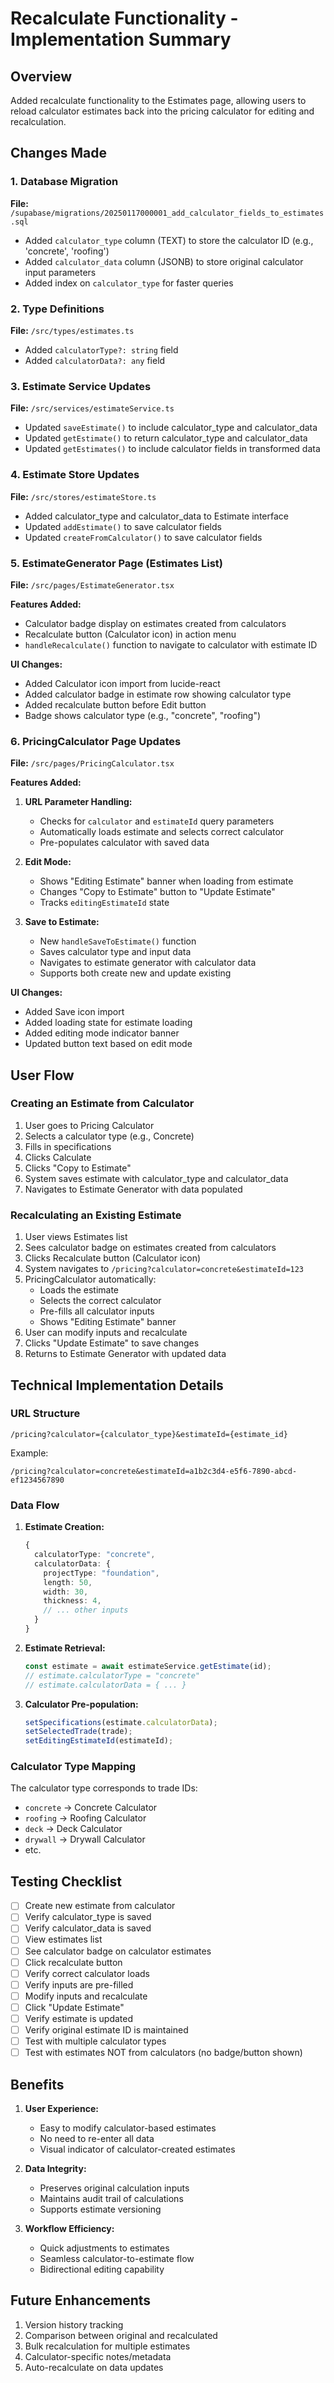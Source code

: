 # Recalculate Functionality - Implementation Summary

## Overview
Added recalculate functionality to the Estimates page, allowing users to reload calculator estimates back into the pricing calculator for editing and recalculation.

## Changes Made

### 1. Database Migration
**File:** `/supabase/migrations/20250117000001_add_calculator_fields_to_estimates.sql`
- Added `calculator_type` column (TEXT) to store the calculator ID (e.g., 'concrete', 'roofing')
- Added `calculator_data` column (JSONB) to store original calculator input parameters
- Added index on `calculator_type` for faster queries

### 2. Type Definitions
**File:** `/src/types/estimates.ts`
- Added `calculatorType?: string` field
- Added `calculatorData?: any` field

### 3. Estimate Service Updates
**File:** `/src/services/estimateService.ts`
- Updated `saveEstimate()` to include calculator_type and calculator_data
- Updated `getEstimate()` to return calculator_type and calculator_data
- Updated `getEstimates()` to include calculator fields in transformed data

### 4. Estimate Store Updates
**File:** `/src/stores/estimateStore.ts`
- Added calculator_type and calculator_data to Estimate interface
- Updated `addEstimate()` to save calculator fields
- Updated `createFromCalculator()` to save calculator fields

### 5. EstimateGenerator Page (Estimates List)
**File:** `/src/pages/EstimateGenerator.tsx`

**Features Added:**
- Calculator badge display on estimates created from calculators
- Recalculate button (Calculator icon) in action menu
- `handleRecalculate()` function to navigate to calculator with estimate ID

**UI Changes:**
- Added Calculator icon import from lucide-react
- Added calculator badge in estimate row showing calculator type
- Added recalculate button before Edit button
- Badge shows calculator type (e.g., "concrete", "roofing")

### 6. PricingCalculator Page Updates
**File:** `/src/pages/PricingCalculator.tsx`

**Features Added:**
1. **URL Parameter Handling:**
   - Checks for `calculator` and `estimateId` query parameters
   - Automatically loads estimate and selects correct calculator
   - Pre-populates calculator with saved data

2. **Edit Mode:**
   - Shows "Editing Estimate" banner when loading from estimate
   - Changes "Copy to Estimate" button to "Update Estimate"
   - Tracks `editingEstimateId` state

3. **Save to Estimate:**
   - New `handleSaveToEstimate()` function
   - Saves calculator type and input data
   - Navigates to estimate generator with calculator data
   - Supports both create new and update existing

**UI Changes:**
- Added Save icon import
- Added loading state for estimate loading
- Added editing mode indicator banner
- Updated button text based on edit mode

## User Flow

### Creating an Estimate from Calculator
1. User goes to Pricing Calculator
2. Selects a calculator type (e.g., Concrete)
3. Fills in specifications
4. Clicks Calculate
5. Clicks "Copy to Estimate"
6. System saves estimate with calculator_type and calculator_data
7. Navigates to Estimate Generator with data populated

### Recalculating an Existing Estimate
1. User views Estimates list
2. Sees calculator badge on estimates created from calculators
3. Clicks Recalculate button (Calculator icon)
4. System navigates to `/pricing?calculator=concrete&estimateId=123`
5. PricingCalculator automatically:
   - Loads the estimate
   - Selects the correct calculator
   - Pre-fills all calculator inputs
   - Shows "Editing Estimate" banner
6. User can modify inputs and recalculate
7. Clicks "Update Estimate" to save changes
8. Returns to Estimate Generator with updated data

## Technical Implementation Details

### URL Structure
```
/pricing?calculator={calculator_type}&estimateId={estimate_id}
```

Example:
```
/pricing?calculator=concrete&estimateId=a1b2c3d4-e5f6-7890-abcd-ef1234567890
```

### Data Flow
1. **Estimate Creation:**
   ```typescript
   {
     calculatorType: "concrete",
     calculatorData: {
       projectType: "foundation",
       length: 50,
       width: 30,
       thickness: 4,
       // ... other inputs
     }
   }
   ```

2. **Estimate Retrieval:**
   ```typescript
   const estimate = await estimateService.getEstimate(id);
   // estimate.calculatorType = "concrete"
   // estimate.calculatorData = { ... }
   ```

3. **Calculator Pre-population:**
   ```typescript
   setSpecifications(estimate.calculatorData);
   setSelectedTrade(trade);
   setEditingEstimateId(estimateId);
   ```

### Calculator Type Mapping
The calculator type corresponds to trade IDs:
- `concrete` → Concrete Calculator
- `roofing` → Roofing Calculator
- `deck` → Deck Calculator
- `drywall` → Drywall Calculator
- etc.

## Testing Checklist

- [ ] Create new estimate from calculator
- [ ] Verify calculator_type is saved
- [ ] Verify calculator_data is saved
- [ ] View estimates list
- [ ] See calculator badge on calculator estimates
- [ ] Click recalculate button
- [ ] Verify correct calculator loads
- [ ] Verify inputs are pre-filled
- [ ] Modify inputs and recalculate
- [ ] Click "Update Estimate"
- [ ] Verify estimate is updated
- [ ] Verify original estimate ID is maintained
- [ ] Test with multiple calculator types
- [ ] Test with estimates NOT from calculators (no badge/button shown)

## Benefits

1. **User Experience:**
   - Easy to modify calculator-based estimates
   - No need to re-enter all data
   - Visual indicator of calculator-created estimates

2. **Data Integrity:**
   - Preserves original calculation inputs
   - Maintains audit trail of calculations
   - Supports estimate versioning

3. **Workflow Efficiency:**
   - Quick adjustments to estimates
   - Seamless calculator-to-estimate flow
   - Bidirectional editing capability

## Future Enhancements

1. Version history tracking
2. Comparison between original and recalculated
3. Bulk recalculation for multiple estimates
4. Calculator-specific notes/metadata
5. Auto-recalculate on data updates
